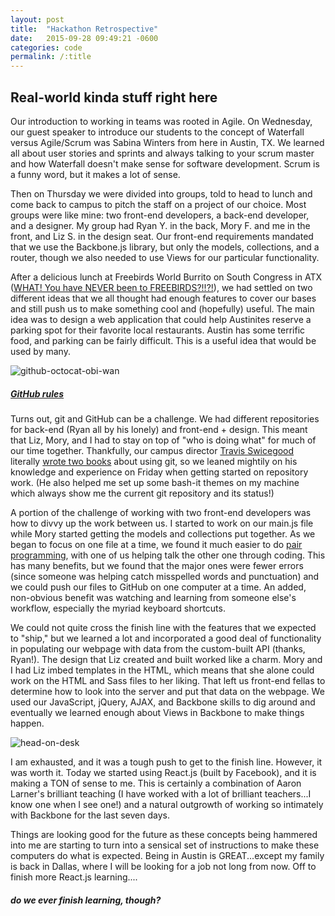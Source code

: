 ```yaml
---
layout: post
title:  "Hackathon Retrospective"
date:   2015-09-28 09:49:21 -0600
categories: code
permalink: /:title
---
```


## Real-world kinda stuff right here

Our introduction to working in teams was rooted in Agile. On Wednesday, our guest speaker to introduce our students to the concept of Waterfall versus Agile/Scrum was Sabina Winters from here in Austin, TX. We learned all about user stories and sprints and always talking to your scrum master and how Waterfall doesn't make sense for software development. Scrum is a funny word, but it makes a lot of sense.

Then on Thursday we were divided into groups, told to head to lunch and come back to campus to pitch the staff on a project of our choice. Most groups were like mine: two front-end developers, a back-end developer, and a designer. My group had Ryan Y. in the back, Mory F. and me in the front, and Liz S. in the design seat. Our front-end requirements mandated that we use the Backbone.js library, but only the models, collections, and a router, though we also needed to use Views for our particular functionality.

After a delicious lunch at Freebirds World Burrito on South Congress in ATX ([WHAT! You have NEVER been to FREEBIRDS?!!?!](https://proxy.duckduckgo.com/iu/?u=http%3A%2F%2Fmedia0.giphy.com%2Fmedia%2Fa7ZvDb2NfbQvS%2F200.gif&f=1)), we had settled on two different ideas that we all thought had enough features to cover our bases and still push us to make something cool and (hopefully) useful. The main idea was to design a web application that could help Austinites reserve a parking spot for their favorite local restaurants. Austin has some terrific food, and parking can be fairly difficult. This is a useful idea that would be used by many.

![github-octocat-obi-wan](http://res.cloudinary.com/drumsensei/image/upload/v1515647226/octobiwan_pm8tyr.jpg)

##### [GitHub rules](https://github.com/m2mathew)

Turns out, git and GitHub can be a challenge. We had different repositories for back-end (Ryan all by his lonely) and front-end + design. This meant that Liz, Mory, and I had to stay on top of "who is doing what" for much of our time together. Thankfully, our campus director [Travis Swicegood](http://travisswicegood.com/) literally [wrote two books](https://www.amazon.com/s/ref=nb_sb_noss?url=search-alias%3Dstripbooks&field-keywords=%22travis+swicegood%22) about using git, so we leaned mightily on his knowledge and experience on Friday when getting started on repository work. (He also helped me set up some bash-it themes on my machine which always show me the current git repository and its status!)

A portion of the challenge of working with two front-end developers was how to divvy up the work between us. I started to work on our main.js file while Mory started getting the models and collections put together. As we began to focus on one file at a time, we found it much easier to do [pair programming](https://en.wikipedia.org/wiki/Pair_programming), with one of us helping talk the other one through coding. This has many benefits, but we found that the major ones were fewer errors (since someone was helping catch misspelled words and punctuation) and we could push our files to GitHub on one computer at a time. An added, non-obvious benefit was watching and learning from someone else's workflow, especially the myriad keyboard shortcuts.

We could not quite cross the finish line with the features that we expected to "ship," but we learned a lot and incorporated a good deal of functionality in populating our webpage with data from the custom-built API (thanks, Ryan!). The design that Liz created and built worked like a charm. Mory and I had Liz imbed templates in the HTML, which means that she alone could work on the HTML and Sass files to her liking. That left us front-end fellas to determine how to look into the server and put that data on the webpage. We used our JavaScript, jQuery, AJAX, and Backbone skills to dig around and eventually we learned enough about Views in Backbone to make things happen.

![head-on-desk](http://res.cloudinary.com/drumsensei/image/upload/v1515647237/exhausted1_m8fzwo.jpg)

I am exhausted, and it was a tough push to get to the finish line. However, it was worth it. Today we started using React.js (built by Facebook), and it is making a TON of sense to me. This is certainly a combination of Aaron Larner's brilliant teaching (I have worked with a lot of brilliant teachers...I know one when I see one!) and a natural outgrowth of working so intimately with Backbone for the last seven days.

Things are looking good for the future as these concepts being hammered into me are starting to turn into a sensical set of instructions to make these computers do what is expected. Being in Austin is GREAT...except my family is back in Dallas, where I will be looking for a job not long from now. Off to finish more React.js learning....

##### do we ever finish learning, though?
